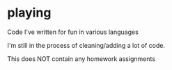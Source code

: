 playing
=======

Code I've written for fun in various languages

I'm still in the process of cleaning/adding a lot of code.

This does NOT contain any homework assignments
